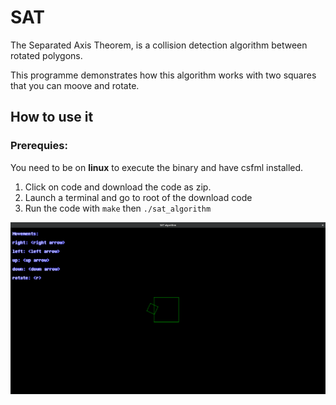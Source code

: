 # SAT

The Separated Axis Theorem, is a collision detection algorithm between rotated polygons.

This programme demonstrates how this algorithm works with two squares that you can moove and rotate.

## How to use it
### Prerequies:
You need to be on **linux** to execute the binary and have csfml installed.

1. Click on code and download the code as zip.
2. Launch a terminal and go to root of the download code
3. Run the code with `make` then `./sat_algorithm`

![Example](asset/images/example.png)
